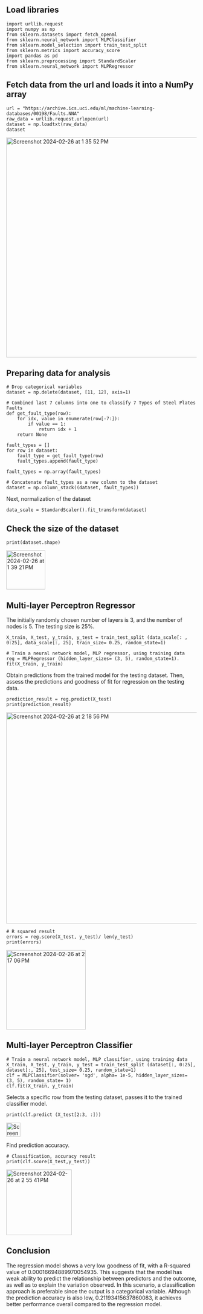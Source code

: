 
## Load libraries
```
import urllib.request
import numpy as np
from sklearn.datasets import fetch_openml
from sklearn.neural_network import MLPClassifier
from sklearn.model_selection import train_test_split
from sklearn.metrics import accuracy_score
import pandas as pd
from sklearn.preprocessing import StandardScaler
from sklearn.neural_network import MLPRegressor
```

## Fetch data from the url and loads it into a NumPy array 
```
url = "https://archive.ics.uci.edu/ml/machine-learning-databases/00198/Faults.NNA"
raw_data = urllib.request.urlopen(url)
dataset = np.loadtxt(raw_data)
dataset
```
<img width="581" alt="Screenshot 2024-02-26 at 1 35 52 PM" src="https://github.com/chan571/Neural-Network-Predictive-Model/assets/157858508/65c2a62a-b113-476a-ad0b-4cb91eb9fd72">


## Preparing data for analysis
```
# Drop categorical variables
dataset = np.delete(dataset, [11, 12], axis=1)

# Combined last 7 columns into one to classify 7 Types of Steel Plates Faults
def get_fault_type(row):
    for idx, value in enumerate(row[-7:]):
        if value == 1:
            return idx + 1
    return None

fault_types = []
for row in dataset:
    fault_type = get_fault_type(row)
    fault_types.append(fault_type)

fault_types = np.array(fault_types)

# Concatenate fault_types as a new column to the dataset
dataset = np.column_stack((dataset, fault_types))
```

Next, normalization of the dataset
```
data_scale = StandardScaler().fit_transform(dataset)

```
## Check the size of the dataset
```
print(dataset.shape)
```
<img width="103" alt="Screenshot 2024-02-26 at 1 39 21 PM" src="https://github.com/chan571/Neural-Network-Predictive-Model/assets/157858508/fcfdab89-4d7a-4450-9d32-01a2b0f695f5">


## Multi-layer Perceptron Regressor
The initially randomly chosen number of layers is 3, and the number of nodes is 5. 
The testing size is 25%.

```
X_train, X_test, y_train, y_test = train_test_split (data_scale[: , 0:25], data_scale[:, 25], train_size= 0.25, random_state=1)

# Train a neural network model, MLP regressor, using training data
reg = MLPRegressor (hidden_layer_sizes= (3, 5), random_state=1). fit(X_train, y_train)
```

Obtain predictions from the trained model for the testing dataset. 
Then, assess the predictions and goodness of fit for regression on the testing data.

```
prediction_result = reg.predict(X_test)
print(prediction_result)
```
<img width="558" alt="Screenshot 2024-02-26 at 2 18 56 PM" src="https://github.com/chan571/Neural-Network-Predictive-Model/assets/157858508/a5cb9f0a-b925-4304-bf1b-3d707d24e565">

```
# R squared result
errors = reg.score(X_test, y_test)/ len(y_test)
print(errors)
```
<img width="210" alt="Screenshot 2024-02-26 at 2 17 06 PM" src="https://github.com/chan571/Neural-Network-Predictive-Model/assets/157858508/d6c83a33-23b9-4182-988d-6aa384e5feac">



## Multi-layer Perceptron Classifier

```
# Train a neural network model, MLP classifier, using training data
X_train, X_test, y_train, y_test = train_test_split (dataset[:, 0:25], dataset[:, 25], test_size= 0.25, random_state=1)
clf = MLPClassifier(solver= 'sgd', alpha= 1e-5, hidden_layer_sizes= (3, 5), random_state= 1)
clf.fit(X_train, y_train)
```

Selects a specific row from the testing dataset, passes it to the trained classifier model.
```
print(clf.predict (X_test[2:3, :]))
```
<img width="37" alt="Screenshot 2024-02-26 at 2 53 35 PM" src="https://github.com/chan571/Neural-Network-Predictive-Model/assets/157858508/ebf0aba0-0626-47b9-8ab2-aa75b1029f99">

Find prediction accuracy. 
```
# Classification, accuracy result
print(clf.score(X_test,y_test))
```
<img width="173" alt="Screenshot 2024-02-26 at 2 55 41 PM" src="https://github.com/chan571/Neural-Network-Predictive-Model/assets/157858508/6fa90fb9-fe48-4e80-bdd4-bb2d71bdf778">

## Conclusion
The regression model shows a very low goodness of fit, with a R-squared value of 0.00016694889970054935. 
This suggests that the model has weak ability to predict the relationship between predictors and the outcome, as well as to explain the variation observed.
In this scenario, a classification approach is preferable since the output is a categorical variable. 
Although the prediction accuracy is also low, 0.21193415637860083, it achieves better performance overall compared to the regression model.


